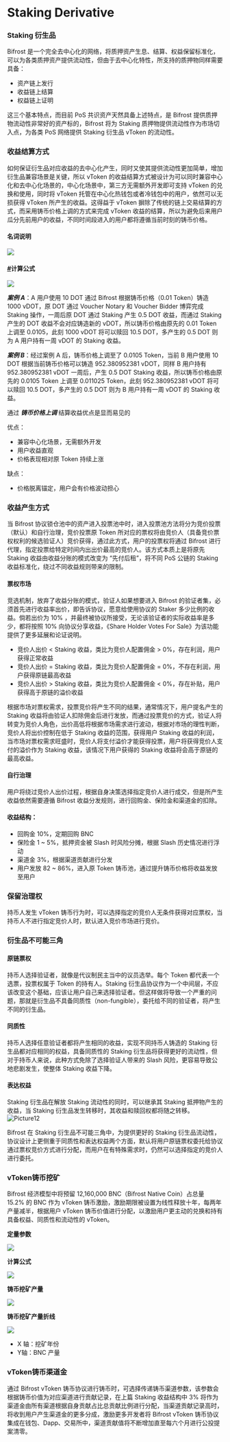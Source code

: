 # Staking Derivative

### Staking 衍生品 <a id="staking-&#x884D;&#x751F;&#x54C1;"></a>

Bifrost 是一个完全去中心化的网络，将质押资产生息、结算、权益保留标准化，可以为各类质押资产提供流动性，但由于去中心化特性，所支持的质押物同样需要具备：

* 资产链上发行
* 收益链上结算
* 权益链上证明

这三个基本特点，而目前 PoS 共识资产天然具备上述特点，是 Bifrost 提供质押物流动性非常好的资产标的，Bifrost 将为 Staking 质押物提供流动性作为市场切入点，为各类 PoS 网络提供 Staking 衍生品 vToken 的流动性。

### 收益结算方式 <a id="&#x6536;&#x76CA;&#x7ED3;&#x7B97;&#x65B9;&#x5F0F;"></a>

如何保证衍生品对应收益的去中心化产生，同时又使其提供流动性更加简单，增加衍生品兼容场景是关键，所以 vToken 的收益结算方式被设计为可以同时兼容中心化和去中心化场景的，中心化场景中，第三方无需额外开发即可支持 vToken 的兑换和使用，同时将 vToken 托管在中心化热钱包或者冷钱包中的用户，依然可以无损获得 vToken 所产生的收益。这得益于 vToken 摒除了传统的链上交易结算的方式，而采用铸币价格上调的方式来完成 vToken 收益的结算，所以为避免后来用户瓜分先前用户的收益，不同时间段进入的用户都将遵循当前时刻的铸币价格。

#### 名词说明 <a id="&#x540D;&#x8BCD;&#x8BF4;&#x660E;"></a>

![](https://whitepaper.bifrost.finance/zh/Picture21.png)

#### [\#](https://whitepaper.bifrost.finance/zh/economic/02_voucher_token_%28vtoken%29.html#%E8%AE%A1%E7%AE%97%E5%85%AC%E5%BC%8F)计算公式 <a id="&#x8BA1;&#x7B97;&#x516C;&#x5F0F;"></a>

![](https://whitepaper.bifrost.finance/zh/Picture22.png)

_**案例 A**_：A 用户使用 10 DOT 通过 Bifrost 根据铸币价格（0.01 Token）铸造 1000 vDOT，原 DOT 通过 Voucher Notary 和 Voucher Bidder 博弈完成 Staking 操作，一周后原 DOT 通过 Staking 产生 0.5 DOT 收益，而通过 Staking 产生的 DOT 收益不会对应铸造新的 vDOT，所以铸币价格由原先的 0.01 Token 上调至 0.0105，此刻 1000 vDOT 将可以赎回 10.5 DOT，多产生的 0.5 DOT 则为 A 用户持有一周 vDOT 的 Staking 收益。

_**案例 B**_：经过案例 A 后，铸币价格上调至了 0.0105 Token，当前 B 用户使用 10 DOT 根据当前铸币价格可以铸造 952.380952381 vDOT，同样 B 用户持有 952.380952381 vDOT 一周后，产生 0.5 DOT Staking 收益，所以铸币价格由原先的 0.0105 Token 上调至 0.011025 Token，此刻 952.380952381 vDOT 将可以赎回 10.5 DOT，多产生的 0.5 DOT 则为 B 用户持有一周 vDOT 的 Staking 收益。

通过 _**铸币价格上调**_ 结算收益优点是显而易见的

优点：

* 兼容中心化场景，无需额外开发
* 用户收益直观
* 价格表现相对原 Token 持续上涨

缺点：

* 价格脱离锚定，用户会有价格波动担心

### 收益产生方式 <a id="&#x6536;&#x76CA;&#x4EA7;&#x751F;&#x65B9;&#x5F0F;"></a>

当 Bifrost 协议锁仓池中的资产进入投票池中时，进入投票池方法将分为竞价投票（默认）和自行治理，竞价投票原 Token 所对应的票权将由竞价人（具备竞价票权权利的候选验证人）竞价获得，通过此方式，用户的投票权将通过 Bifrost 进行代理，指定投票给特定时间内出出价最高的竞价人。该方式本质上是将原先 Staking 收益由收益分账的模式改变为 “先付后租”，将不同 PoS 公链的 Staking 收益标准化，绕过不同收益规则带来的限制。

#### 票权市场 <a id="&#x7968;&#x6743;&#x5E02;&#x573A;"></a>

竞选机制，放弃了收益分账的模式，验证人如果想要进入 Bifrost 的验证者集，必须首先进行收益率出价，即告诉协议，愿意给使用协议的 Staker 多少比例的收益。倘若出价为 10% ，并最终被协议所接受，无论该验证者的实际收益率是多少，都将按照 10% 向协议分享收益，《Share Holder Votes For Sale》为该功能提供了更多延展和论证说明。

* 竞价人出价 &lt; Staking 收益，类比为竞价人配置佣金 &gt; 0%，存在利润，用户获得正常收益
* 竞价人出价 = Staking 收益，类比为竞价人配置佣金 = 0%，不存在利润，用户获得原链最高收益
* 竞价人出价 &gt; Staking 收益，类比为竞价人配置佣金 &lt; 0%，存在补贴，用户获得高于原链的溢价收益

根据市场对票权需求，投票竞价将产生不同的结果，通常情况下，用户提名产生的 Staking 收益将由验证人扣除佣金后进行发放，而通过投票竞价的方式，验证人将转变为竞价人角色，出价高低将根据市场需求进行波动，根据对市场的理性判断，竞价人将出价控制在低于 Staking 收益的范围，获得用户 Staking 收益的利润，当市场对票权需求旺盛时，竞价人将支付溢价才能获得投票，用户将获得竞价人支付的溢价作为 Staking 收益，该情况下用户获得的 Staking 收益将会高于原链的最高收益。

#### 自行治理 <a id="&#x81EA;&#x884C;&#x6CBB;&#x7406;"></a>

用户将绕过竞价人出价过程，根据自身决策选择指定竞价人进行成交，但是所产生收益依然需要遵循 Bifrost 收益分发规则，进行回购金、保险金和渠道金的扣除。

#### 收益结构： <a id="&#x6536;&#x76CA;&#x7ED3;&#x6784;&#xFF1A;"></a>

* 回购金 10%，定期回购 BNC
* 保险金 1 ~ 5%，抵押资金被 Slash 时风险分摊，根据 Slash 历史情况进行浮动
* 渠道金 3%，根据渠道贡献进行分发
* 用户发放 82 ~ 86%，进入原 Token 铸币池，通过提升铸币价格将收益发放至用户

### 保留治理权 <a id="&#x4FDD;&#x7559;&#x6CBB;&#x7406;&#x6743;"></a>

持币人发生 vToken 铸币行为时，可以选择指定的竞价人无条件获得对应票权，当持币人不进行指定竞价人时，默认进入竞价市场进行竞价。

### 衍生品不可能三角 <a id="&#x884D;&#x751F;&#x54C1;&#x4E0D;&#x53EF;&#x80FD;&#x4E09;&#x89D2;"></a>

#### 原链票权 <a id="&#x539F;&#x94FE;&#x7968;&#x6743;"></a>

持币人选择验证者，就像是代议制民主当中的议员选举。每个 Token 都代表一个选票，投票权属于 Token 的持有人。Staking 衍生品协议作为一个中间层，不应该改变这个基础，应该让用户自己来选择验证者。但这样做将导致一个严重的问题，那就是衍生品不具备同质性（non-fungible），委托给不同的验证者，将产生不同的衍生品。

#### 同质性 <a id="&#x540C;&#x8D28;&#x6027;"></a>

持币人选择任意验证者都将产生相同的收益，实现不同持币人铸造的 Staking 衍生品都对应相同的权益，具备同质性的 Staking 衍生品将获得更好的流动性，但对于持币人来说，此种方式免除了选择验证人带来的 Slash 风险，更容易导致公地悲剧发生，使整体 Staking 收益下降。

#### 表达权益 <a id="&#x8868;&#x8FBE;&#x6743;&#x76CA;"></a>

Staking 衍生品在解放 Staking 流动性的同时，可以继承其 Staking 抵押物产生的收益，当 Staking 衍生品发生转移时，其收益和赎回权都将随之转移。![Picture12](https://whitepaper.bifrost.finance/zh/Picture12.png)

Bifrost 在 Staking 衍生品不可能三角中，为提供更好的 Staking 衍生品流动性，协议设计上更侧重于同质性和表达权益两个方面，默认将用户原链票权委托给协议通过票权竞价方式进行分配，而用户在有特殊需求时，仍然可以选择指定的竞价人进行委托。

### vToken铸币挖矿 <a id="vtoken&#x94F8;&#x5E01;&#x6316;&#x77FF;"></a>

Bifrost 经济模型中将预留 12,160,000 BNC（Bifrost Native Coin）占总量 15.2% 的 BNC 作为 vToken 铸币激励，激励期限被设置为线性释放十年，每两年产量减半，根据用户 vToken 铸币价值进行分配，以激励用户更主动的兑换和持有具备权益、同质性和流动性的 vToken。

**定量参数**

![](../../.gitbook/assets/vtoken4.png)

**计算公式**

![](../../.gitbook/assets/token-f.png)

**铸币挖矿产量**

![](../../.gitbook/assets/vtoken5.png)

**铸币挖矿产量折线**

![](../../.gitbook/assets/vtoken6.png)

* X 轴：挖矿年份
* Y轴：BNC 产量

### vToken铸币渠道金 <a id="vtoken&#x94F8;&#x5E01;&#x6E20;&#x9053;&#x91D1;"></a>

通过 Bifrost vToken 铸币协议进行铸币时，可选择传递铸币渠道参数，该参数会根据铸币价值为对应渠道进行贡献记录，在上篇 Staking 收益结构中 3% 将作为渠道金由所有渠道根据自身贡献占比总贡献比例进行分配，当渠道贡献记录高时，将收到用户产生渠道金的更多分成，激励更多开发者将 Bifrost vToken 铸币协议集成在钱包、Dapp、交易所中，渠道贡献值将不断增加直至每六个月进行公投提案清零。



